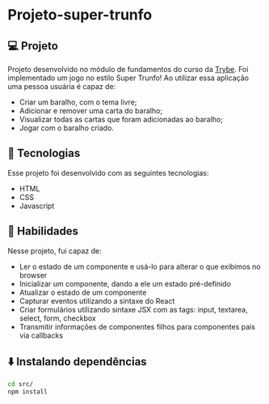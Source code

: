# Projeto-super-trunfo


## 💻 Projeto

Projeto desenvolvido no módulo de fundamentos do curso da [Trybe](https://www.betrybe.com/).
Foi implementado um jogo no estilo Super Trunfo! Ao utilizar essa aplicação uma pessoa usuária é capaz de:

- Criar um baralho, com o tema livre;
- Adicionar e remover uma carta do baralho;
- Visualizar todas as cartas que foram adicionadas ao baralho;
- Jogar com o baralho criado.

## 🚀 Tecnologias
Esse projeto foi desenvolvido com as seguintes tecnologias:

- HTML
- CSS
- Javascript

## 📌 Habilidades

Nesse projeto, fui capaz de:

- Ler o estado de um componente e usá-lo para alterar o que exibimos no browser
- Inicializar um componente, dando a ele um estado pré-definido
- Atualizar o estado de um componente
- Capturar eventos utilizando a sintaxe do React
- Criar formulários utilizando sintaxe JSX com as tags: input, textarea, select, form, checkbox
- Transmitir informações de componentes filhos para componentes pais via callbacks

## ⬇️ Instalando dependências


  ```bash
  cd src/
  npm install
  ``` 
